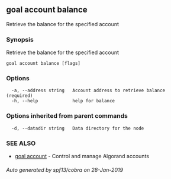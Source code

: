## goal account balance

Retrieve the balance for the specified account

### Synopsis

Retrieve the balance for the specified account

```
goal account balance [flags]
```

### Options

```
  -a, --address string   Account address to retrieve balance (required)
  -h, --help             help for balance
```

### Options inherited from parent commands

```
  -d, --datadir string   Data directory for the node
```

### SEE ALSO

* [goal account](goal_account.md)	 - Control and manage Algorand accounts

###### Auto generated by spf13/cobra on 28-Jan-2019

